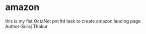 # amazon
this is my fist OctaNet pvt ltd task to create amazon landing page
<br>
Author-Suraj Thakur
